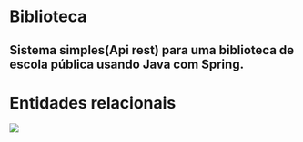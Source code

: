 # Biblioteca
## Sistema simples(Api rest) para uma biblioteca de escola pública usando Java com Spring.

# Entidades relacionais

![](https://imgur.com/3A4MAql.png)

